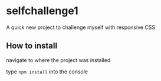 # selfchallenge1

A quick new project to challenge myself with responsive CSS

## How to install

navigate to where the project was installed

type `npm install` into the console